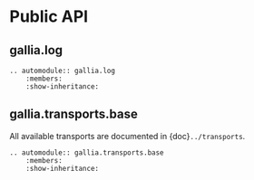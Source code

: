 # Public API

## gallia.log

```{eval-rst}
.. automodule:: gallia.log
    :members:
    :show-inheritance:
```

## gallia.transports.base

All available transports are documented in {doc}`../transports`.

```{eval-rst}
.. automodule:: gallia.transports.base
    :members:
    :show-inheritance:
```

